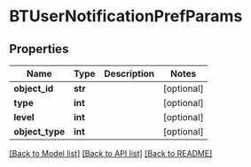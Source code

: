 # BTUserNotificationPrefParams

## Properties
Name | Type | Description | Notes
------------ | ------------- | ------------- | -------------
**object_id** | **str** |  | [optional] 
**type** | **int** |  | [optional] 
**level** | **int** |  | [optional] 
**object_type** | **int** |  | [optional] 

[[Back to Model list]](../README.md#documentation-for-models) [[Back to API list]](../README.md#documentation-for-api-endpoints) [[Back to README]](../README.md)


